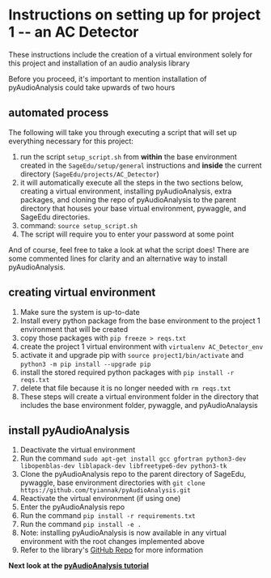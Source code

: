 # Instructions on setting up for project 1 -- an AC Detector
These instructions include the creation of a virtual environment solely for this project and installation of an audio analysis library   

Before you proceed, it's important to mention installation of pyAudioAnalysis could take upwards of two hours

## automated process
The following will take you through executing a script that will set up everything necessary for this project: 
1. run the script `setup_script.sh` from **within** the base environment created in the `SageEdu/setup/general` instructions and **inside** the current directory (`SageEdu/projects/AC_Detector`)
 1. it will automatically execute all the steps in the two sections below, creating a virtual environment, installing pyAudioAnalysis, extra packages, and cloning the repo of pyAudioAnalysis to the parent directory that houses your base virtual environment, pywaggle, and SageEdu directories.
 2. command: `source setup_script.sh`
 3. The script will require you to enter your password at some point

And of course, feel free to take a look at what the script does! There are some commented lines for clarity and an alternative way to install pyAudioAnalysis.

## creating virtual environment
1. Make sure the system is up-to-date
2. Install every python package from the base environment to the project 1 environment that will be created
 1. copy those packages with `pip freeze > reqs.txt`
 2. create the project 1 virtual environment with `virtualenv AC_Detector_env`
 3. activate it and upgrade pip with `source project1/bin/activate` and `python3 -m pip install --upgrade pip`
 4. install the stored required python packages with `pip install -r reqs.txt`
 5. delete that file because it is no longer needed with `rm reqs.txt`
 6. These steps will create a virtual environment folder in the directory that includes the base environment folder, pywaggle, and pyAudioAnalaysis

## install pyAudioAnalysis
1. Deactivate the virtual environment
2. Run the command `sudo apt-get install gcc gfortran python3-dev libopenblas-dev liblapack-dev libfreetype6-dev python3-tk`
3. Clone the pyAudioAnalysis repo to the parent directory of SageEdu, pywaggle, base environment directories with `git clone https://github.com/tyiannak/pyAudioAnalysis.git`
4. Reactivate the virtual environment (if using one)
5. Enter the pyAudioAnalysis repo
6. Run the command `pip install -r requirements.txt`
7. Run the command `pip install -e .`
8. Note: installing pyAudioAnalysis is now available in any virtual environment with the root changes implemented above
9. Refer to the library's [GitHub Repo](https://github.com/tyiannak/pyAudioAnalysis) for more information


**Next look at the [pyAudioAnalysis tutorial](https://github.com/ddiLab/SageEdu/blob/main/projects/AC_Detector/pyAudioAnalysisIntroduction.ipynb)**
